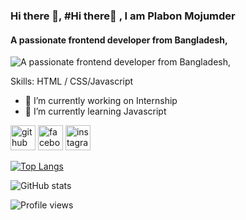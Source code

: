 ### Hi there 👋, #Hi there👋 , I am Plabon Mojumder
#### A passionate frontend developer from Bangladesh,
![A passionate frontend developer from Bangladesh,](https://www.facebook.com/photo/?fbid=1327554241093633&set=a.203158940199841)


Skills:  HTML / CSS/Javascript

- 🔭 I’m currently working on Internship 
- 🌱 I’m currently learning Javascript 


[<img src='https://cdn.jsdelivr.net/npm/simple-icons@3.0.1/icons/github.svg' alt='github' height='40'>](https://github.com/plabonmojumder)  [<img src='https://cdn.jsdelivr.net/npm/simple-icons@3.0.1/icons/facebook.svg' alt='facebook' height='40'>](https://www.facebook.com/PlabonMojumder)  [<img src='https://cdn.jsdelivr.net/npm/simple-icons@3.0.1/icons/instagram.svg' alt='instagram' height='40'>](https://www.instagram.com/plabon_mojumder/)  

[![Top Langs](https://github-readme-stats.vercel.app/api/top-langs/?username=plabonmojumder)](https://github.com/anuraghazra/github-readme-stats)

![GitHub stats](https://github-readme-stats.vercel.app/api?username=plabonmojumder&show_icons=true)  

![Profile views](https://gpvc.arturio.dev/plabonmojumder)  
